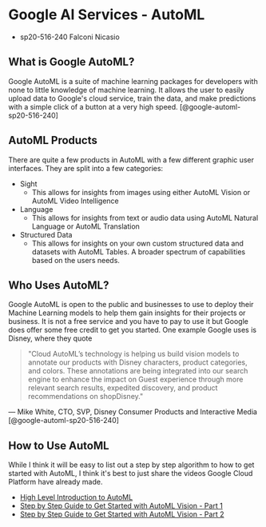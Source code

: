 # Google AI Services - AutoML

* sp20-516-240 Falconi Nicasio

## What is Google AutoML?

Google AutoML is a suite of machine learning packages for developers with none to little knowledge of machine learning.
It allows the user to easily upload data to Google's cloud service, train the data, and make predictions with a simple 
click of a button at a very high speed. [@google-automl-sp20-516-240]

## AutoML Products

There are quite a few products in AutoML with a few different graphic user interfaces. They are split into a few categories:

* Sight
    * This allows for insights from images using either AutoML Vision or AutoML Video Intelligence
* Language
    * This allows for insights from text or audio data using AutoML Natural Language or AutoML Translation
* Structured Data
    * This allows for insights on your own custom structured data and datasets with AutoML Tables. A broader spectrum of
     capabilities based on the users needs.
    
## Who Uses AutoML?

Google AutoML is open to the public and businesses to use to deploy their Machine Learning models to help them gain 
insights for their projects or business. It is not a free service and you have to pay to use it but Google does offer 
some free credit to get you started. One example Google uses is Disney, where they quote

> "Cloud AutoML’s technology is helping us build vision models to annotate our products with Disney characters, 
>product categories, and colors. These annotations are being integrated into our search engine to enhance the impact 
>on Guest experience through more relevant search results, expedited discovery, and product recommendations on 
>shopDisney."

— Mike White, CTO, SVP, Disney Consumer Products and Interactive Media [@google-automl-sp20-516-240]

## How to Use AutoML

While I think it will be easy to list out a step by step algorithm to how to get started with AutoML, I think it's best 
to just share the videos Google Cloud Platform have already made.

* [High Level Introduction to AutoML](https://www.youtube.com/watch?v=GbLQE2C181U)
* [Step by Step Guide to Get Started with AutoML Vision - Part 1](https://www.youtube.com/watch?v=kgxfdTh9lz0)
* [Step by Step Guide to Get Started with AutoML Vision - Part 2](https://www.youtube.com/watch?v=aUfIFoMEIgg)